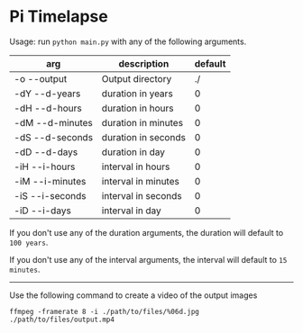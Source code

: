 # Pi Timelapse

Usage: run `python main.py` with any of the following arguments.

| arg             | description         | default |
| --------------- | ------------------- | ------- |
| -o --output     | Output directory    | ./      |
| -dY --d-years   | duration in years   | 0       |
| -dH --d-hours   | duration in hours   | 0       |
| -dM --d-minutes | duration in minutes | 0       |
| -dS --d-seconds | duration in seconds | 0       |
| -dD --d-days    | duration in day     | 0       |
| -iH --i-hours   | interval in hours   | 0       |
| -iM --i-minutes | interval in minutes | 0       |
| -iS --i-seconds | interval in seconds | 0       |
| -iD --i-days    | interval in day     | 0       |

If you don't use any of the duration arguments, the duration will default to `100 years`.

If you don't use any of the interval arguments, the interval will default to `15 minutes`.

---

Use the following command to create a video of the output images

```
ffmpeg -framerate 8 -i ./path/to/files/%06d.jpg ./path/to/files/output.mp4
```

